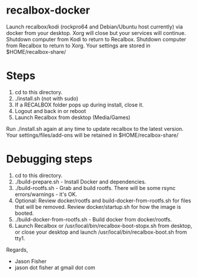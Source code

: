 # recalbox-docker

Launch recalbox/kodi (rockpro64 and Debian/Ubuntu host currently) via docker from your desktop.  Xorg will close but your services will continue.  Shutdown computer from Kodi to return to Recalbox.  Shutdown computer from Recalbox to return to Xorg.  Your settings are stored in $HOME/recalbox-share/

# Steps

1. cd to this directory.
2. ./install.sh (not with sudo)
3. If a RECALBOX folder pops up during install, close it.
4. Logout and back in or reboot
5. Launch Recalbox from desktop (Media/Games)

Run ./install.sh again at any time to update recalbox to the latest version.  Your settings/files/add-ons will be retained in $HOME/recalbox-share/

# Debugging steps

1. cd to this directory.
2. ./build-prepare.sh - Install Docker and dependencies.
3. ./build-rootfs.sh - Grab and build rootfs.  There will be some rsync errors/warnings - it's OK.
4. Optional: Review docker/rootfs and build-docker-from-rootfs.sh for files that will be removed.  Review docker/startup.sh for how the image is booted.
5. ./build-docker-from-rootfs.sh - Build docker from docker/rootfs.
6. Launch Recalbox or /usr/local/bin/recalbox-boot-stopx.sh from desktop, or close your desktop and launch /usr/local/bin/recalbox-boot.sh from tty1.


Regards,
- Jason Fisher
- jason dot fisher at gmail dot com
